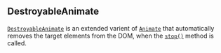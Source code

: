 ## DestroyableAnimate

[`DestroyableAnimate`](/docs/api/modules/_okikio_animate.md#destroyableanimate) is an extended varient of [`Animate`](/docs/api/classes/_okikio_animate.animate.md) that automatically removes the target elements from the DOM, when the [`stop()`](/docs/api/classes/_okikio_animate.animate.md#stop) method is called.